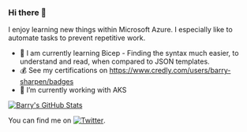 ### Hi there 👋

I enjoy learning new things within Microsoft Azure. I especially like to automate tasks to prevent repetitive work. 

- 🌱 I am currently learning Bicep - Finding the syntax much easier, to understand and read, when compared to JSON templates. 
- 💰 See my certifications on https://www.credly.com/users/barry-sharpen/badges
- 🔭 I’m currently working with AKS 

[![Barry's GitHub Stats](https://github-readme-stats.vercel.app/api?username=exploreazure&show_icons=true&count_private=true)](https://github.com/exploreazure)

You can find me on [![Twitter][1.2]][1].

<!-- Icons -->

[1.2]: https://i.imgur.com/rsFZeHJ.png (twitter icon without padding)


<!-- Links to your social media accounts -->

[1]: https://twitter.com/ExploreAzure




<!--
**exploreazure/exploreazure** is a ✨ _special_ ✨ repository because its `README.md` (this file) appears on your GitHub profile.

Here are some ideas to get you started:

- 🔭 I’m currently working on ...
- 🌱 I’m currently learning ...
- 👯 I’m looking to collaborate on ...
- 🤔 I’m looking for help with ...
- 💬 Ask me about ...
- 📫 How to reach me: ...
- 😄 Pronouns: ...
- ⚡ Fun fact: ...
-->
